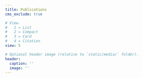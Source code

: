 ```yaml
---
title: Publications
cms_exclude: true

# View.
#   1 = List
#   2 = Compact
#   3 = Card
#   4 = Citation
view: 5

# Optional header image (relative to `static/media/` folder).
header:
  caption: ''
  image: ''
---
```

